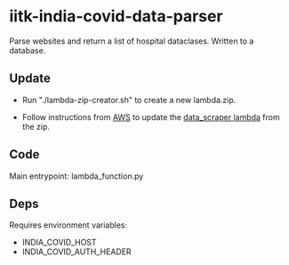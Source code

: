 # iitk-india-covid-data-parser

Parse websites and return a list of hospital dataclases.
Written to a database.

## Update 

 * Run "./lambda-zip-creator.sh" to create a new lambda.zip.

 * Follow instructions from [AWS](https://docs.aws.amazon.com/pinpoint/latest/developerguide/tutorials-importing-data-lambda-function-input-split.html) to  update the [data_scraper lambda](https://ap-south-1.console.aws.amazon.com/lambda/home?region=ap-south-1#/functions/) from the zip.

## Code
Main entrypoint: lambda_function.py

## Deps
Requires environment variables:
* INDIA_COVID_HOST
* INDIA_COVID_AUTH_HEADER
